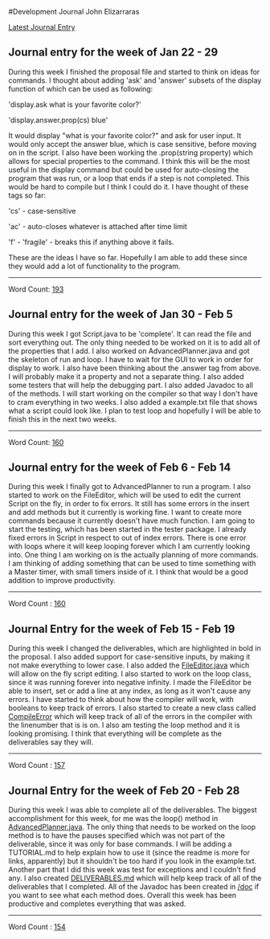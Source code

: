 #Development Journal
John Elizarraras

[Latest Journal Entry](#journal-entry-for-the-week-of-feb-20---feb-28)

## Journal entry for the week of Jan 22 - 29

 During this week I finished the proposal file and started to think on ideas for commands. I thought about adding 'ask' and 'answer' subsets of the display function of which can be used as following:

 'display.ask what is your favorite color?'

 'display.answer.prop(cs) blue'

 It would display "what is your favorite color?" and ask for user input. It would only accept the answer blue, which is case sensitive, before moving on in the script.
 I also have been working the .prop(string property) which allows for special properties to the command. I think this will be the most useful in the display command but could be used for auto-closing the program that was run, or a loop that ends if a step is not completed. This would be hard to compile but I think I could do it. I have thought of these tags so far:

 'cs' - case-sensitive

 'ac' - auto-closes whatever is attached after time limit

 'f' - 'fragile' - breaks this if anything above it fails.

 These are the ideas I have so far. Hopefully I am able to add these since they would add a lot of functionality to the program.

---
 Word Count: [193](http://i.imgur.com/756ynTj.png)

## Journal entry for the week of Jan 30 - Feb 5
During this week I got Script.java to be 'complete'. It can read the file and sort everything out. The only thing needed to be worked on it is to add all of the properties that I add. I also worked on AdvancedPlanner.java and got the skeleton of run and loop. I have to wait for the GUI to work in order for display to work. I also have been thinking about the .answer tag from above. I will probably make it a property and not a separate thing. I also added some testers that will help the debugging part. I also added Javadoc to all of the methods. I will start working on the compiler so that way I don't have to cram everything in two weeks. I also added a example.txt file that shows what a script could look like. I plan to test loop and hopefully I will be able to finish this in the next two weeks.

---
 Word Count: [160](http://i.imgur.com/Wc2BFM8.png)
 
## Journal entry for the week of Feb 6 - Feb 14
During this week I finally got to AdvancedPlanner to run a program. I also started to work on the FileEditor, which will be used to edit the current Script on the fly, in order to fix errors. It still has some errors in the insert and add methods but it currently is working fine. I want to create more commands because it currently doesn't have much function. I am going to start the testing, which has been started in the tester package. I already fixed errors in Script in respect to out of index errors. There is one error with loops where it will keep looping forever which I am currently looking into. One thing I am working on is the actually planning of more commands. I am thinking of adding something that can be used to time something with a Master timer, with small timers inside of it. I think that would be a good addition to improve productivity.

---
 Word Count : [160](http://i.imgur.com/uPOKlmi.png)

## Journal Entry for the week of Feb 15 - Feb 19
During this week I changed the deliverables, which are highlighted in bold in the proposal. I also added support for case-sensitive inputs, by making it not make everything to lower case. I also added the [FileEditor.java](https://github.com/iblacksand/advanced-planner/blob/master/file/FileEditor.java) which will allow on the fly script editing. I also started to work on the loop class, since it was running forever into negative infinity. I made the FileEditor be able to insert, set or add a line at any index, as long as it won't cause any errors. I have started to think about how the compiler will work, with booleans to keep track of errors. I also started to create a new class called [CompileError](https://github.com/iblacksand/advanced-planner/blob/master/compile/CompileError.java) which will keep track of all of the errors in the compiler with the linenumber that is is on. I also am testing the loop method and it is looking promising. I think that everything will be complete as the deliverables say they will.

---
 Word Count : [157](http://i.imgur.com/o6kbG9Z.png)

## Journal Entry for the week of Feb 20 - Feb 28
During this week I was able to complete all of the deliverables. The biggest accomplishment for this week, for me was the loop() method in [AdvancedPlanner.java](https://github.com/iblacksand/advanced-planner/blob/master/main/AdvancedPlanner.java). The only thing that needs to be worked on the loop method is to have the pauses specified which was not part of the deliverable, since it was only for base commands. I will be adding a TUTORIAL.md to help explain how to use it (since the readme is more for links, apparently) but it shouldn't be too hard if you look in the example.txt. Another part that I did this week was test for exceptions and I couldn't find any. I also created [DELIVERABLES.md](https://github.com/iblacksand/advanced-planner/blob/master/DELIVERABLES.md) which will help keep track of all of the deliverables that I completed. All of the Javadoc has been created in [/doc](https://github.com/iblacksand/advanced-planner/tree/master/doc) if you want to see what each method does. Overall this week has been productive and completes everything that was asked.

---
 Word Count : [154](http://i.imgur.com/vrvm57A.png)